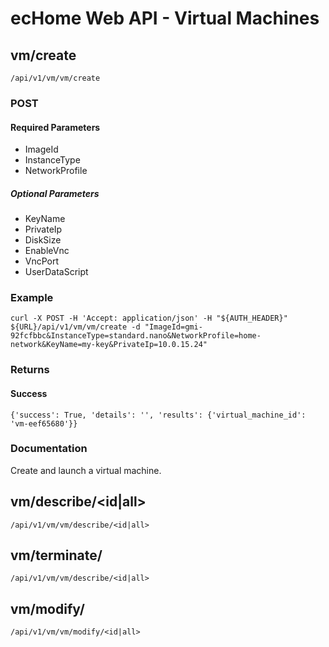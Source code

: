 # ecHome Web API - Virtual Machines

## vm/create

```
/api/v1/vm/vm/create
```

### POST 

#### Required Parameters

- ImageId
- InstanceType
- NetworkProfile

##### Optional Parameters

- KeyName
- PrivateIp
- DiskSize
- EnableVnc
- VncPort
- UserDataScript

### Example

```
curl -X POST -H 'Accept: application/json' -H "${AUTH_HEADER}" ${URL}/api/v1/vm/vm/create -d "ImageId=gmi-92fcfbbc&InstanceType=standard.nano&NetworkProfile=home-network&KeyName=my-key&PrivateIp=10.0.15.24"
```

### Returns 

#### Success

```
{'success': True, 'details': '', 'results': {'virtual_machine_id': 'vm-eef65680'}}
```

### Documentation

Create and launch a virtual machine.

## vm/describe/<id|all>

```
/api/v1/vm/vm/describe/<id|all>
```

## vm/terminate/<id>

```
/api/v1/vm/vm/describe/<id|all>
```

## vm/modify/<id>

```
/api/v1/vm/vm/modify/<id|all>
```
